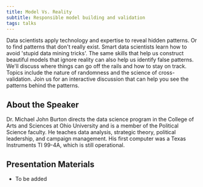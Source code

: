 ```yaml
---
title: Model Vs. Reality
subtitle: Responsible model building and validation
tags: talks
---
```


Data scientists apply technology and expertise to reveal hidden patterns. Or to find patterns that don't really exist. Smart data scientists learn how to avoid 'stupid data mining tricks'. The same skills that help us construct beautiful models that ignore reality can also help us identify false patterns. We'll discuss where things can go off the rails and how to stay on track. Topics include the nature of randomness and the science of cross-validation. Join us for an interactive discussion that can help you see the patterns behind the patterns.
<!--more-->

## About the Speaker

Dr. Michael John Burton directs the data science program in the College of Arts and Sciences at Ohio University and is a member of the Political Science faculty. He teaches data analysis, strategic theory, political leadership, and campaign management. His first computer was a Texas Instruments TI 99-4A, which is still operational.

## Presentation Materials

  - To be added
